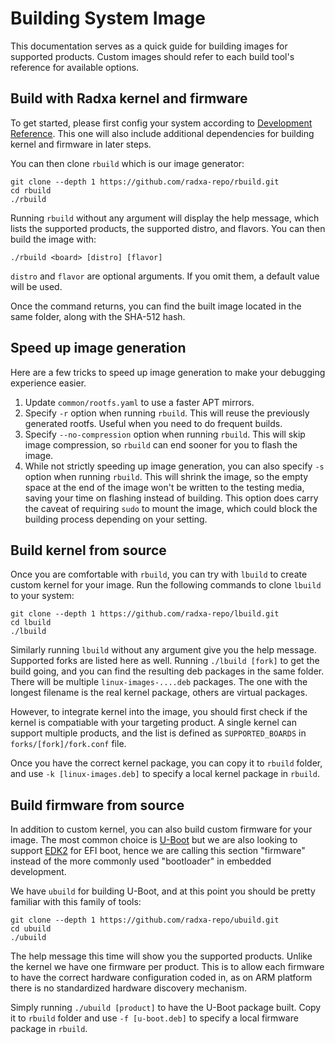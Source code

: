# Building System Image

This documentation serves as a quick guide for building images for supported products. Custom images should refer to each build tool's reference for available options.

## Build with Radxa kernel and firmware

To get started, please first config your system according to [Development Reference](dev/index.md). This one will also include additional dependencies for building kernel and firmware in later steps.

You can then clone `rbuild` which is our image generator:

```shell
git clone --depth 1 https://github.com/radxa-repo/rbuild.git
cd rbuild
./rbuild
```

Running `rbuild` without any argument will display the help message, which lists the supported products, the supported distro, and flavors. You can then build the image with:

```shell
./rbuild <board> [distro] [flavor]
```

`distro` and `flavor` are optional arguments. If you omit them, a default value will be used.

Once the command returns, you can find the built image located in the same folder, along with the SHA-512 hash.

## Speed up image generation

Here are a few tricks to speed up image generation to make your debugging experience easier.

1. Update `common/rootfs.yaml` to use a faster APT mirrors.
2. Specify `-r` option when running `rbuild`. This will reuse the previously generated rootfs. Useful when you need to do frequent builds.
3. Specify `--no-compression` option when running `rbuild`. This will skip image compression, so `rbuild` can end sooner for you to flash the image.
4. While not strictly speeding up image generation, you can also specify `-s` option when running `rbuild`. This will shrink the image, so the empty space at the end of the image won't be written to the testing media, saving your time on flashing instead of building. This option does carry the caveat of requiring `sudo` to mount the image, which could block the building process depending on your setting.

## Build kernel from source

Once you are comfortable with `rbuild`, you can try with `lbuild` to create custom kernel for your image. Run the following commands to clone `lbuild` to your system:

```shell
git clone --depth 1 https://github.com/radxa-repo/lbuild.git
cd lbuild
./lbuild
```

Similarly running `lbuild` without any argument give you the help message. Supported forks are listed here as well. Running `./lbuild [fork]` to get the build going, and you can find the resulting deb packages in the same folder. There will be multiple `linux-images-....deb` packages. The one with the longest filename is the real kernel package, others are virtual packages.

However, to integrate kernel into the image, you should first check if the kernel is compatiable with your targeting product. A single kernel can support multiple products, and the list is defined as `SUPPORTED_BOARDS` in `forks/[fork]/fork.conf` file.

Once you have the correct kernel package, you can copy it to `rbuild` folder, and use `-k [linux-images.deb]` to specify a local kernel package in `rbuild`.

## Build firmware from source

In addition to custom kernel, you can also build custom firmware for your image. The most common choice is [U-Boot](https://github.com/u-boot/u-boot) but we are also looking to support [EDK2](https://github.com/tianocore/edk2) for EFI boot, hence we are calling this section "firmware" instead of the more commonly used "bootloader" in embedded development.

We have `ubuild` for building U-Boot, and at this point you should be pretty familiar with this family of tools:

```shell
git clone --depth 1 https://github.com/radxa-repo/ubuild.git
cd ubuild
./ubuild
```

The help message this time will show you the supported products. Unlike the kernel we have one firmware per product. This is to allow each firmware to have the correct hardware configuration coded in, as on ARM platform there is no standardized hardware discovery mechanism.

Simply running `./ubuild [product]` to have the U-Boot package built. Copy it to `rbuild` folder and use `-f [u-boot.deb]` to specify a local firmware package in `rbuild`.
